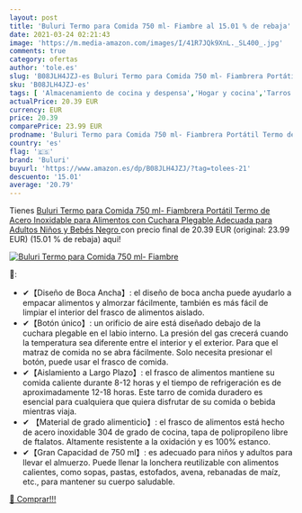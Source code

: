 ```yaml
---
layout: post
title: 'Buluri Termo para Comida 750 ml- Fiambre al 15.01 % de rebaja'
date: 2021-03-24 02:21:43
image: 'https://m.media-amazon.com/images/I/41R7JQk9XnL._SL400_.jpg'
comments: true
category: ofertas
author: 'tole.es'
slug: 'B08JLH4JZJ-es Buluri Termo para Comida 750 ml- Fiambrera Portátil Termo...'
sku: 'B08JLH4JZJ-es'
tags: [ 'Almacenamiento de cocina y despensa','Hogar y cocina','Tarros aislantes para alimentos','Termos','bebés','buluri', ]
actualPrice: 20.39 EUR
currency: EUR
price: 20.39
comparePrice: 23.99 EUR
prodname: 'Buluri Termo para Comida 750 ml- Fiambrera Portátil Termo de Acero Inoxidable para Alimentos con Cuchara Plegable  Adecuada para Adultos  Niños y Bebés  Negro '
country: 'es'
flag: '🇪🇸'
brand: 'Buluri'
buyurl: 'https://www.amazon.es/dp/B08JLH4JZJ/?tag=tolees-21'
descuento: '15.01'
average: '20.79'
---
```


Tienes [Buluri Termo para Comida 750 ml- Fiambrera Portátil Termo de Acero Inoxidable para Alimentos con Cuchara Plegable  Adecuada para Adultos  Niños y Bebés  Negro ](https://www.amazon.es/dp/B08JLH4JZJ/?tag=tolees-21) con precio final de  20.39 EUR (original: 23.99 EUR) (15.01 %  de rebaja) aqui!

[![Buluri Termo para Comida 750 ml- Fiambre](https://m.media-amazon.com/images/I/41R7JQk9XnL._SL400_.jpg)](https://www.amazon.es/dp/B08JLH4JZJ/?tag=tolees-21)

🔎:

- ✔【Diseño de Boca Ancha】: el diseño de boca ancha puede ayudarlo a empacar alimentos y almorzar fácilmente, también es más fácil de limpiar el interior del frasco de alimentos aislado.
- ✔【Botón único】: un orificio de aire está diseñado debajo de la cuchara plegable en el labio interno. La presión del gas crecerá cuando la temperatura sea diferente entre el interior y el exterior. Para que el matraz de comida no se abra fácilmente. Solo necesita presionar el botón, puede usar el frasco de comida.
- ✔【Aislamiento a Largo Plazo】: el frasco de alimentos mantiene su comida caliente durante 8-12 horas y el tiempo de refrigeración es de aproximadamente 12-18 horas. Este tarro de comida duradero es esencial para cualquiera que quiera disfrutar de su comida o bebida mientras viaja.
- ✔ 【Material de grado alimenticio】: el frasco de alimentos está hecho de acero inoxidable 304 de grado de cocina, tapa de polipropileno libre de ftalatos. Altamente resistente a la oxidación y es 100% estanco.
- ✔【Gran Capacidad de 750 ml】: es adecuado para niños y adultos para llevar el almuerzo. Puede llenar la lonchera reutilizable con alimentos calientes, como sopas, pastas, estofados, avena, rebanadas de maíz, etc., para mantener su cuerpo saludable.

[🛒 Comprar!!!](https://www.amazon.es/dp/B08JLH4JZJ/?tag=tolees-21)
